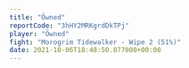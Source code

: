 ```yaml
---
title: "Öwned"
reportCode: "3hHY2MRKgrdDkTPj"
player: "Öwned"
fight: "Morogrim Tidewalker - Wipe 2 (51%)"
date: 2021-10-06T18:48:50.877000+00:00
---
```


